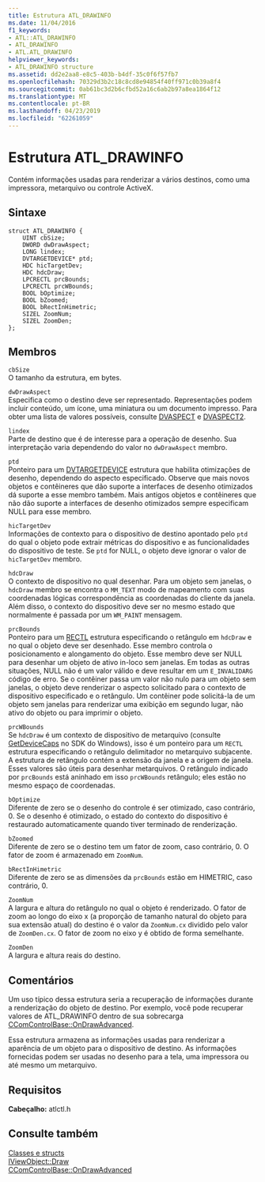```yaml
---
title: Estrutura ATL_DRAWINFO
ms.date: 11/04/2016
f1_keywords:
- ATL::ATL_DRAWINFO
- ATL_DRAWINFO
- ATL.ATL_DRAWINFO
helpviewer_keywords:
- ATL_DRAWINFO structure
ms.assetid: dd2e2aa8-e8c5-403b-b4df-35c0f6f57fb7
ms.openlocfilehash: 70329d3b2c18c8cd8e94854f40ff971c0b39a8f4
ms.sourcegitcommit: 0ab61bc3d2b6cfbd52a16c6ab2b97a8ea1864f12
ms.translationtype: MT
ms.contentlocale: pt-BR
ms.lasthandoff: 04/23/2019
ms.locfileid: "62261059"
---
```

# <a name="atldrawinfo-structure"></a>Estrutura ATL_DRAWINFO

Contém informações usadas para renderizar a vários destinos, como uma impressora, metarquivo ou controle ActiveX.

## <a name="syntax"></a>Sintaxe

```
struct ATL_DRAWINFO {
    UINT cbSize;
    DWORD dwDrawAspect;
    LONG lindex;
    DVTARGETDEVICE* ptd;
    HDC hicTargetDev;
    HDC hdcDraw;
    LPCRECTL prcBounds;
    LPCRECTL prcWBounds;
    BOOL bOptimize;
    BOOL bZoomed;
    BOOL bRectInHimetric;
    SIZEL ZoomNum;
    SIZEL ZoomDen;
};
```

## <a name="members"></a>Membros

`cbSize`<br/>
O tamanho da estrutura, em bytes.

`dwDrawAspect`<br/>
Especifica como o destino deve ser representado. Representações podem incluir conteúdo, um ícone, uma miniatura ou um documento impresso. Para obter uma lista de valores possíveis, consulte [DVASPECT](/windows/desktop/api/wtypes/ne-wtypes-tagdvaspect) e [DVASPECT2](/windows/desktop/api/ocidl/ne-ocidl-tagdvaspect2).

`lindex`<br/>
Parte de destino que é de interesse para a operação de desenho. Sua interpretação varia dependendo do valor no `dwDrawAspect` membro.

`ptd`<br/>
Ponteiro para um [DVTARGETDEVICE](/windows/desktop/api/objidl/ns-objidl-tagdvtargetdevice) estrutura que habilita otimizações de desenho, dependendo do aspecto especificado. Observe que mais novos objetos e contêineres que dão suporte a interfaces de desenho otimizados dá suporte a esse membro também. Mais antigos objetos e contêineres que não dão suporte a interfaces de desenho otimizados sempre especificam NULL para esse membro.

`hicTargetDev`<br/>
Informações de contexto para o dispositivo de destino apontado pelo `ptd` do qual o objeto pode extrair métricas do dispositivo e as funcionalidades do dispositivo de teste. Se `ptd` for NULL, o objeto deve ignorar o valor de `hicTargetDev` membro.

`hdcDraw`<br/>
O contexto de dispositivo no qual desenhar. Para um objeto sem janelas, o `hdcDraw` membro se encontra o `MM_TEXT` modo de mapeamento com suas coordenadas lógicas correspondência as coordenadas do cliente da janela. Além disso, o contexto do dispositivo deve ser no mesmo estado que normalmente é passada por um `WM_PAINT` mensagem.

`prcBounds`<br/>
Ponteiro para um [RECTL](https://msdn.microsoft.com/library/windows/desktop/dd162907) estrutura especificando o retângulo em `hdcDraw` e no qual o objeto deve ser desenhado. Esse membro controla o posicionamento e alongamento do objeto. Esse membro deve ser NULL para desenhar um objeto de ativo in-loco sem janelas. Em todas as outras situações, NULL não é um valor válido e deve resultar em um `E_INVALIDARG` código de erro. Se o contêiner passa um valor não nulo para um objeto sem janelas, o objeto deve renderizar o aspecto solicitado para o contexto de dispositivo especificado e o retângulo. Um contêiner pode solicitá-la de um objeto sem janelas para renderizar uma exibição em segundo lugar, não ativo do objeto ou para imprimir o objeto.

`prcWBounds`<br/>
Se `hdcDraw` é um contexto de dispositivo de metarquivo (consulte [GetDeviceCaps](/windows/desktop/api/wingdi/nf-wingdi-getdevicecaps) no SDK do Windows), isso é um ponteiro para um `RECTL` estrutura especificando o retângulo delimitador no metarquivo subjacente. A estrutura de retângulo contém a extensão da janela e a origem de janela. Esses valores são úteis para desenhar metarquivos. O retângulo indicado por `prcBounds` está aninhado em isso `prcWBounds` retângulo; eles estão no mesmo espaço de coordenadas.

`bOptimize`<br/>
Diferente de zero se o desenho do controle é ser otimizado, caso contrário, 0. Se o desenho é otimizado, o estado do contexto do dispositivo é restaurado automaticamente quando tiver terminado de renderização.

`bZoomed`<br/>
Diferente de zero se o destino tem um fator de zoom, caso contrário, 0. O fator de zoom é armazenado em `ZoomNum`.

`bRectInHimetric`<br/>
Diferente de zero se as dimensões da `prcBounds` estão em HIMETRIC, caso contrário, 0.

`ZoomNum`<br/>
A largura e altura do retângulo no qual o objeto é renderizado. O fator de zoom ao longo do eixo x (a proporção de tamanho natural do objeto para sua extensão atual) do destino é o valor da `ZoomNum.cx` dividido pelo valor de `ZoomDen.cx`. O fator de zoom no eixo y é obtido de forma semelhante.

`ZoomDen`<br/>
A largura e altura reais do destino.

## <a name="remarks"></a>Comentários

Um uso típico dessa estrutura seria a recuperação de informações durante a renderização do objeto de destino. Por exemplo, você pode recuperar valores de ATL_DRAWINFO dentro de sua sobrecarga [CComControlBase::OnDrawAdvanced](ccomcontrolbase-class.md#ondrawadvanced).

Essa estrutura armazena as informações usadas para renderizar a aparência de um objeto para o dispositivo de destino. As informações fornecidas podem ser usadas no desenho para a tela, uma impressora ou até mesmo um metarquivo.

## <a name="requirements"></a>Requisitos

**Cabeçalho:** atlctl.h

## <a name="see-also"></a>Consulte também

[Classes e structs](../../atl/reference/atl-classes.md)<br/>
[IViewObject::Draw](/windows/desktop/api/oleidl/nf-oleidl-iviewobject-draw)<br/>
[CComControlBase::OnDrawAdvanced](../../atl/reference/ccomcontrolbase-class.md#ondrawadvanced)

